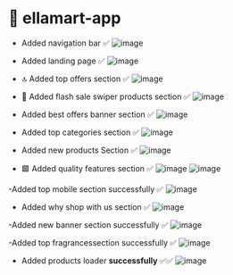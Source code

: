 # 🛒 ellamart-app

 - Added navigation bar ✅
![image](https://github.com/mohamed-rawash/ellamart-vue-app/assets/81307786/c05aceb0-6344-4369-87cc-a5538c3b1e0f)

- Added landing page ✅
![image](https://github.com/mohamed-rawash/ellamart-vue-app/assets/81307786/c2ef771a-6306-4e3e-9f1b-9100171b581d)

- 🔝 Added top offers section ✅
![image](https://github.com/mohamed-rawash/ellamart-vue-app/assets/81307786/fa6eb0bc-0796-4d59-87dc-f8f06f631544)

- 🔦 Added flash sale swiper products section ✅
![image](https://github.com/mohamed-rawash/ellamart-vue-app/assets/81307786/73635dfc-df79-4cc1-9165-6f6e6362ad42)

- Added best offers banner section ✅
![image](https://github.com/mohamed-rawash/ellamart-vue-app/assets/81307786/3081041d-5ff8-4705-b6d9-8e0270a34c93)

- Added top categories section ✅
![image](https://github.com/mohamed-rawash/ellamart-vue-app/assets/81307786/043c52f0-7c0e-4f21-9370-01b5e6b8df5f)

- Added new products Section ✅
![image](https://github.com/mohamed-rawash/ellamart-vue-app/assets/81307786/e4199ca9-12d2-43f8-ba85-e9d42b1dd20a)

- 🟩 Added quality features section ✅
  ![image](https://github.com/mohamed-rawash/ellamart-vue-app/assets/81307786/65137acc-6bd0-49a1-be8f-822fb462c574)
  ![image](https://github.com/mohamed-rawash/ellamart-vue-app/assets/81307786/e428466f-1960-494c-9c34-7a0b57234b5e)

-Added top mobile section successfully ✅
![image](https://github.com/mohamed-rawash/ellamart-vue-app/assets/81307786/d5866367-7ee3-4d62-8881-5f6a8d8bf73e)
- Added why shop with us section ✅
  ![image](https://github.com/mohamed-rawash/ellamart-vue-app/assets/81307786/1aa6ff96-dc60-4277-a0c0-b07f8f6a433a)

-Added new banner section successfully ✅
![image](https://github.com/mohamed-rawash/ellamart-vue-app/assets/81307786/2d347799-1bab-4bd5-b3db-cac417dbcf1a)

-Added top fragrancessection successfully ✅
![image](https://github.com/mohamed-rawash/ellamart-vue-app/assets/81307786/89bf368c-9009-4004-aa2b-b6c34e0be0f6)

- Added products loader **successfully** ✅✅
  ![image](https://github.com/mohamed-rawash/ellamart-vue-app/assets/81307786/7e305d6f-5d47-474c-8029-dd8e1d8a8bb4)


